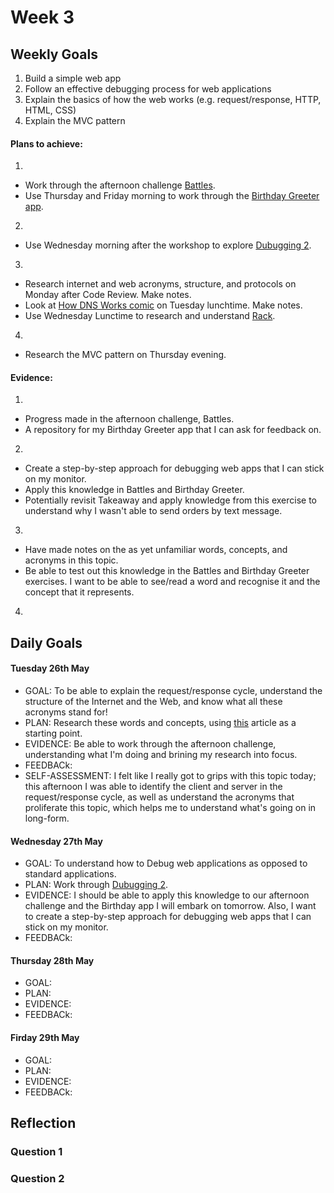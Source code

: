 # Week 3

## Weekly Goals

1. Build a simple web app
2. Follow an effective debugging process for web applications
3. Explain the basics of how the web works (e.g. request/response, HTTP, HTML, CSS)
4. Explain the MVC pattern

#### Plans to achieve:

1. 
- Work through the afternoon challenge [Battles](https://github.com/makersacademy/course/tree/master/intro_to_the_web).
- Use Thursday and Friday morning to work through the [Birthday Greeter app](https://github.com/makersacademy/course/blob/master/intro_to_the_web/post_challenges/birthday_app.md).
2. 
- Use Wednesday morning after the workshop to explore [Dubugging 2](https://github.com/makersacademy/skills-workshops/tree/master/week-3/debugging_2).
3.
- Research internet and web acronyms, structure, and protocols on Monday after Code Review. Make notes. 
- Look at [How DNS Works comic](https://howdns.works/) on Tuesday lunchtime. Make notes. 
- Use Wednesday Lunctime to research and understand [Rack](https://thoughtbot.com/upcase/videos/rack).
4. 
- Research the MVC pattern on Thursday evening. 

#### Evidence:

1.
- Progress made in the afternoon challenge, Battles. 
- A repository for my Birthday Greeter app that I can ask for feedback on. 
2. 
- Create a step-by-step approach for debugging web apps that I can stick on my monitor. 
- Apply this knowledge in Battles and Birthday Greeter. 
- Potentially revisit Takeaway and apply knowledge from this exercise to understand why I wasn't able to send orders by text message. 
3.
- Have made notes on the as yet unfamiliar words, concepts, and acronyms in this topic. 
- Be able to test out this knowledge in the Battles and Birthday Greeter exercises. I want to be able to see/read a word and recognise it and the concept that it represents. 
4. 


## Daily Goals

#### Tuesday 26th May
- GOAL: To be able to explain the request/response cycle, understand the structure of the Internet and the Web, and know what all these acronyms stand for!
- PLAN: Research these words and concepts, using [this](https://github.com/makersacademy/course/blob/93dba358ffb235d943c5f13349f6a26e5487d17b/pills/internet_web.md) article as a starting point. 
- EVIDENCE: Be able to work through the afternoon challenge, understanding what I'm doing and brining my research into focus. 
- FEEDBACk: 
- SELF-ASSESSMENT: I felt like I really got to grips with this topic today; this afternoon I was able to identify the client and server in the request/response cycle, as well as understand the acronyms that proliferate this topic, which helps me to understand what's going on in long-form. 

#### Wednesday 27th May
- GOAL: To understand how to Debug web applications as opposed to standard applications. 
- PLAN: Work through [Dubugging 2](https://github.com/makersacademy/skills-workshops/tree/master/week-3/debugging_2).
- EVIDENCE: I should be able to apply this knowledge to our afternoon challenge and the Birthday app I will embark on tomorrow. Also, I want to create a step-by-step approach for debugging web apps that I can stick on my monitor. 
- FEEDBACk:

#### Thursday 28th May
- GOAL:
- PLAN:
- EVIDENCE:
- FEEDBACk:

#### Firday 29th May
- GOAL:
- PLAN:
- EVIDENCE:
- FEEDBACk:

## Reflection

### Question 1


### Question 2


